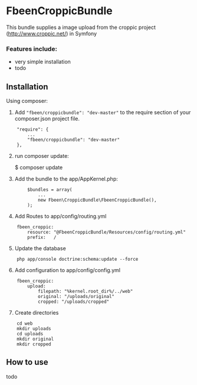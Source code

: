 # FbeenCroppicBundle

This bundle supplies a image upload from the croppic project (http://www.croppic.net/) in Symfony

### Features include:

* very simple installation
* todo

## Installation

Using composer:

1) Add `"fbeen/croppicbundle": "dev-master"` to the require section of your composer.json project file.

```
    "require": {
        ...
        "fbeen/croppicbundle": "dev-master"
    },
```

2) run composer update:

    $ composer update

3) Add the bundle to the app/AppKernel.php:
```
        $bundles = array(
            ...
            new Fbeen\CroppicBundle\FbeenCroppicBundle(),
        );
```

4) Add Routes to app/config/routing.yml
```
    fbeen_croppic:
        resource: "@FbeenCroppicBundle/Resources/config/routing.yml"
        prefix:   /
```

5) Update the database 
```
    php app/console doctrine:schema:update --force
```

6) Add configuration to app/config/config.yml 
```
    fbeen_croppic:
        upload:
            filepath: "%kernel.root_dir%/../web"
            original: "/uploads/original"
            cropped: "/uploads/cropped"
```

7) Create directories
```
    cd web
    mkdir uploads
    cd uploads
    mkdir original
    mkdir cropped
```


## How to use

todo

